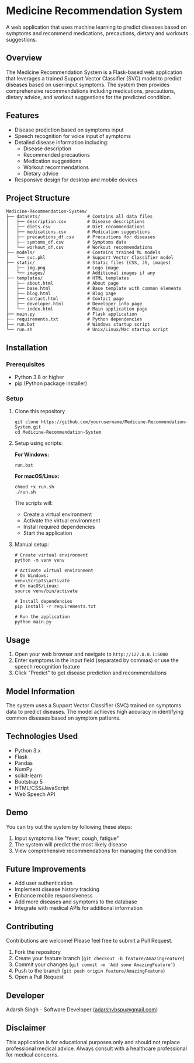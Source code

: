 # Medicine Recommendation System

A web application that uses machine learning to predict diseases based on symptoms and recommend medications, precautions, dietary and workouts suggestions.

## Overview

The Medicine Recommendation System is a Flask-based web application that leverages a trained Support Vector Classifier (SVC) model to predict diseases based on user-input symptoms. The system then provides comprehensive recommendations including medications, precautions, dietary advice, and workout suggestions for the predicted condition.

## Features

- Disease prediction based on symptoms input
- Speech recognition for voice input of symptoms
- Detailed disease information including:
  - Disease description
  - Recommended precautions
  - Medication suggestions
  - Workout recommendations
  - Dietary advice
- Responsive design for desktop and mobile devices

## Project Structure

```
Medicine-Recommendation-System/
├── datasets/                  # Contains all data files
│   ├── description.csv        # Disease descriptions
│   ├── diets.csv              # Diet recommendations
│   ├── medications.csv        # Medication suggestions
│   ├── precautions_df.csv     # Precautions for diseases
│   ├── symtoms_df.csv         # Symptoms data
│   └── workout_df.csv         # Workout recommendations
├── models/                    # Contains trained ML models
│   └── svc.pkl                # Support Vector Classifier model
├── static/                    # Static files (CSS, JS, images)
│   ├── img.png                # Logo image
│   └── images/                # Additional images if any
├── templates/                 # HTML templates
│   ├── about.html             # About page
│   ├── base.html              # Base template with common elements
│   ├── blog.html              # Blog page
│   ├── contact.html           # Contact page
│   ├── developer.html         # Developer info page
│   └── index.html             # Main application page
├── main.py                    # Flask application
├── requirements.txt           # Python dependencies
├── run.bat                    # Windows startup script
└── run.sh                     # Unix/Linux/Mac startup script
```

## Installation

### Prerequisites
- Python 3.8 or higher
- pip (Python package installer)

### Setup

1. Clone this repository
   ```
   git clone https://github.com/yourusername/Medicine-Recommendation-System.git
   cd Medicine-Recommendation-System
   ```

2. Setup using scripts:

   **For Windows:**
   ```
   run.bat
   ```

   **For macOS/Linux:**
   ```
   chmod +x run.sh
   ./run.sh
   ```

   The scripts will:
   - Create a virtual environment
   - Activate the virtual environment
   - Install required dependencies
   - Start the application

3. Manual setup:
   ```
   # Create virtual environment
   python -m venv venv
   
   # Activate virtual environment
   # On Windows:
   venv\Scripts\activate
   # On macOS/Linux:
   source venv/bin/activate
   
   # Install dependencies
   pip install -r requirements.txt
   
   # Run the application
   python main.py
   ```

## Usage

1. Open your web browser and navigate to `http://127.0.0.1:5000`
2. Enter symptoms in the input field (separated by commas) or use the speech recognition feature
3. Click "Predict" to get disease prediction and recommendations

## Model Information

The system uses a Support Vector Classifier (SVC) trained on symptoms data to predict diseases. The model achieves high accuracy in identifying common diseases based on symptom patterns.

## Technologies Used

- Python 3.x
- Flask
- Pandas
- NumPy
- scikit-learn
- Bootstrap 5
- HTML/CSS/JavaScript
- Web Speech API

## Demo

You can try out the system by following these steps:
1. Input symptoms like "fever, cough, fatigue"
2. The system will predict the most likely disease
3. View comprehensive recommendations for managing the condition

## Future Improvements

- Add user authentication
- Implement disease history tracking
- Enhance mobile responsiveness
- Add more diseases and symptoms to the database
- Integrate with medical APIs for additional information

## Contributing

Contributions are welcome! Please feel free to submit a Pull Request.

1. Fork the repository
2. Create your feature branch (`git checkout -b feature/AmazingFeature`)
3. Commit your changes (`git commit -m 'Add some AmazingFeature'`)
4. Push to the branch (`git push origin feature/AmazingFeature`)
5. Open a Pull Request

## Developer

Adarsh Singh - Software Developer (adarshvbspu@gmail.com)

## Disclaimer

This application is for educational purposes only and should not replace professional medical advice. Always consult with a healthcare professional for medical concerns.
